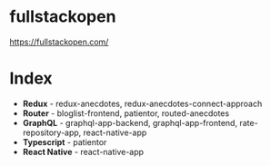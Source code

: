 # fullstackopen
https://fullstackopen.com/

# Index

* **Redux** - redux-anecdotes, redux-anecdotes-connect-approach
* **Router** - bloglist-frontend, patientor, routed-anecdotes
* **GraphQL** - graphql-app-backend, graphql-app-frontend, rate-repository-app, react-native-app
* **Typescript** - patientor
* **React Native** - react-native-app